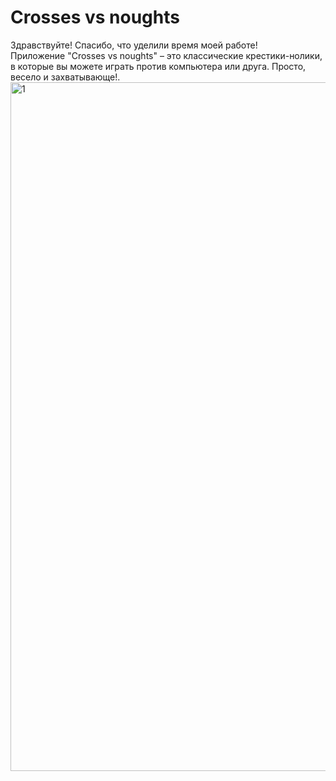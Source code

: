 # Crosses vs noughts

<div id="header"
<h3>Здравствуйте! Спасибо, что уделили время моей работе! </h3>
  </div>
<div id="header"
<h3>Приложение "Crosses vs noughts" – это классические крестики-нолики, в которые вы можете играть против компьютера или друга. Просто, весело и захватывающе!.</h3>
  </div>
  
<img width="1102" alt="1" src="https://github.com/Tesloboy/crosses-vs-noughts/assets/57724197/658cc15d-6ef3-49d9-b074-693b3bd76273">
